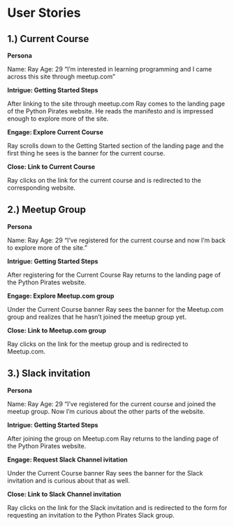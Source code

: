 # User Stories

## 1.) Current Course

**Persona**

Name: Ray
Age: 29
“I’m interested in learning programming and I came across this site through meetup.com”

**Intrigue: Getting Started Steps**

After linking to the site through meetup.com Ray comes to the landing page of the Python Pirates website. He reads the manifesto and is impressed enough to explore more of the site.

**Engage: Explore Current Course**

Ray scrolls down to the Getting Started section of the landing page and the first thing he sees is the banner for the current course.

**Close: Link to Current Course**

Ray clicks on the link for the current course and is redirected to the corresponding website.


## 2.) Meetup Group

**Persona**

Name: Ray
Age: 29
“I’ve registered for the current course and now I’m back to explore more of the site.”

**Intrigue: Getting Started Steps**

After registering for the Current Course Ray returns to the landing page of the Python Pirates website. 

**Engage: Explore Meetup.com group**

Under the Current Course banner Ray sees the banner for the Meetup.com group and realizes that he hasn’t joined the meetup group yet.

**Close: Link to Meetup.com group**

Ray clicks on the link for the meetup group and is redirected to Meetup.com.


## 3.) Slack invitation

**Persona**

Name: Ray
Age: 29
“I’ve registered for the current course and joined the meetup group. Now I’m curious about the other parts of the website.

**Intrigue: Getting Started Steps**

After joining the group on Meetup.com Ray returns to the landing page of the Python Pirates website. 

**Engage: Request Slack Channel ivitation**

Under the Current Course banner Ray sees the banner for the Slack invitation and is curious about that as well.

**Close: Link to Slack Channel invitation**

Ray clicks on the link for the Slack invitation and is redirected to the form for requesting an invitation to the Python Pirates Slack group.




